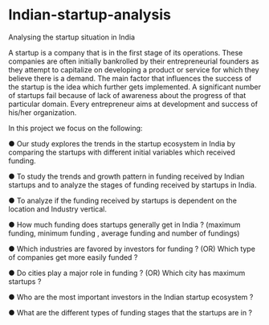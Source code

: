 # Indian-startup-analysis
Analysing the startup situation in India

A startup is a company that is in the first stage of its operations. These companies 
are often initially bankrolled by their entrepreneurial founders as they attempt to 
capitalize on developing a product or service for which they believe there is a 
demand. 
The main factor that influences the success of the startup is the idea which further 
gets implemented. A significant number of startups fail because of lack of 
awareness about the progress of that particular domain. Every entrepreneur 
aims at development and success of his/her organization.

In this project we focus on the following:

● Our study explores the trends in the startup ecosystem in India by 
comparing the startups with different initial variables which received 
funding.

● To study the trends and growth pattern in funding received by Indian 
startups and to analyze the stages of funding received by startups in India.

● To analyze if the funding received by startups is dependent on the location 
and Industry vertical.

● How much funding does startups generally get in India ? (maximum 
funding, minimum funding , average funding and number of fundings)

● Which industries are favored by investors for funding ? (OR) Which type 
of companies get more easily funded ?

● Do cities play a major role in funding ? (OR) Which city has maximum 
startups ?

● Who are the most important investors in the Indian startup ecosystem ?

● What are the different types of funding stages that the startups are in ?

